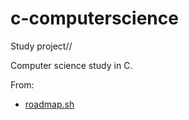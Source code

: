 # c-computerscience

Study project//

Computer science study in C.

From:
* [roadmap.sh](https://roadmap.sh/computer-science)

